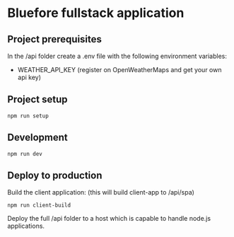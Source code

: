 # Bluefore fullstack application

## Project prerequisites
In the /api folder create a .env file with the following environment variables:
 - WEATHER_API_KEY (register on OpenWeatherMaps and get your own api key)

## Project setup
```
npm run setup
```

## Development
```
npm run dev
```

## Deploy to production
Build the client application: (this will build client-app to /api/spa)
```
npm run client-build
```
Deploy the full /api folder to a host which is capable to handle node.js applications.